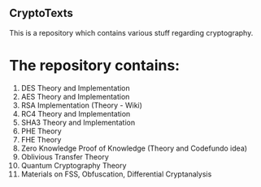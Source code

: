 ## CryptoTexts
This is a repository which contains various stuff regarding cryptography.

# The repository contains:
1. DES Theory and Implementation
2. AES Theory and Implementation
3. RSA Implementation (Theory - Wiki)
4. RC4 Theory and Implementation
5. SHA3 Theory and Implementation
6. PHE Theory
7. FHE Theory
8. Zero Knowledge Proof of Knowledge (Theory and Codefundo idea)
9. Oblivious Transfer Theory
10. Quantum Cryptography Theory
11. Materials on FSS, Obfuscation, Differential Cryptanalysis
